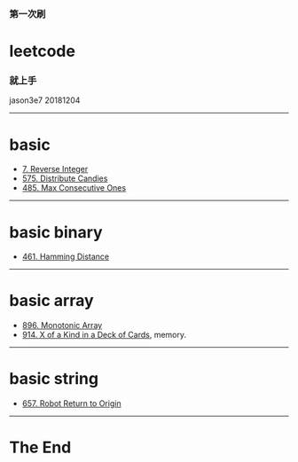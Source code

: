 ### 第一次刷 
# leetcode 
### 就上手

jason3e7 20181204

---

# basic 
* [7. Reverse Integer](https://leetcode.com/problems/reverse-integer/)
* [575. Distribute Candies](https://leetcode.com/problems/distribute-candies/)
* [485. Max Consecutive Ones](https://leetcode.com/problems/max-consecutive-ones/)

---

# basic binary
* [461. Hamming Distance](https://leetcode.com/problems/hamming-distance/)

---

# basic array
* [896. Monotonic Array](https://leetcode.com/problems/monotonic-array/)
* [914. X of a Kind in a Deck of Cards](https://leetcode.com/problems/x-of-a-kind-in-a-deck-of-cards/), memory.

---

# basic string
* [657. Robot Return to Origin](https://leetcode.com/problems/robot-return-to-origin/)

---

# The End
